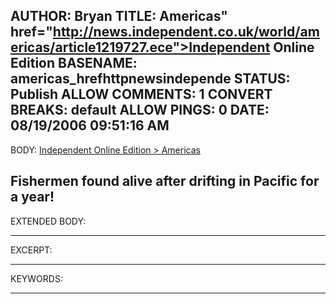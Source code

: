 AUTHOR: Bryan
TITLE: Americas" href="http://news.independent.co.uk/world/americas/article1219727.ece">Independent Online Edition
BASENAME: americas_hrefhttpnewsindepende
STATUS: Publish
ALLOW COMMENTS: 1
CONVERT BREAKS: __default__
ALLOW PINGS: 0
DATE: 08/19/2006 09:51:16 AM
-----
BODY:
<a title="Independent Online Edition > Americas" href="http://news.independent.co.uk/world/americas/article1219727.ece">Independent Online Edition > Americas</a>

Fishermen found alive after drifting in Pacific for a year!
-----
EXTENDED BODY:

-----
EXCERPT:

-----
KEYWORDS:

-----


